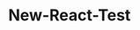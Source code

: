 # New-React-Test

<!-- **********************************************************************************
files:
BE: NODE
FE: REACT
DB: ATLAS

user:
TEST USER 
{
  "email": "testuser@example.com",
  "password": "password123"
}

permissions:
All users can create/see all posts
EDIT/DELETE is able to each owner

auth:
Always need a token except to login or register an user

developer: 
eportuguez
Aug 2024
********************************************************************************** -->
